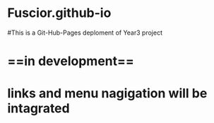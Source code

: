 # Fuscior.github-io
#This is a Git-Hub-Pages deploment of Year3 project
# ==in development==
# links and menu nagigation will be intagrated

